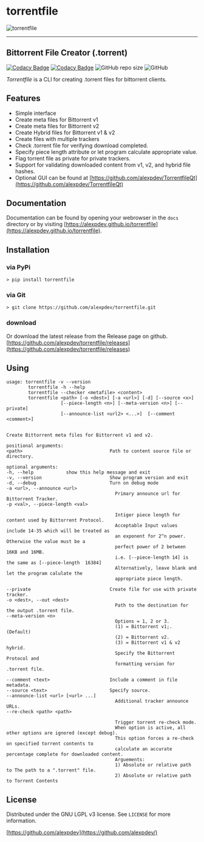 # torrentfile

![torrentfile](https://github.com/alexpdev/torrentfile/blob/master/assets/torrentfile.png?raw=true)

------

## Bittorrent File Creator (.torrent)

[![Codacy Badge](https://app.codacy.com/project/badge/Grade/2da47ec1b5904538a40230f049a02be4)](https://www.codacy.com/gh/alexpdev/torrentfile/dashboard?utm_source=github.com&utm_medium=referral&utm_content=alexpdev/torrentfile&utm_campaign=Badge_Grade)
[![Codacy Badge](https://app.codacy.com/project/badge/Coverage/2da47ec1b5904538a40230f049a02be4)](https://www.codacy.com/gh/alexpdev/torrentfile/dashboard?utm_source=github.com&utm_medium=referral&utm_content=alexpdev/torrentfile&utm_campaign=Badge_Coverage)
![GitHub repo size](https://img.shields.io/github/repo-size/alexpdev/torrentfile?style=plastic)
![GitHub](https://img.shields.io/github/license/alexpdev/torrentfile?style=plastic)

_Torrentfile_ is a CLI for creating .torrent files for bittorrent clients.

## Features

- Simple interface
- Create meta files for Bittorrent v1
- Create meta files for Bittorrent v2
- Create Hybrid files for Bittorrent v1 & v2
- Create files with multiple trackers
- Check .torrent file for verifying download completed.
- Specify piece length attribute or let program calculate appropriate value.
- Flag torrent file as private for private trackers.
- Support for validating downloaded content from v1, v2, and hybrid file hashes.
- Optional GUI can be found at [https://github.com/alexpdev/TorrentfileQt](https://github.com/alexpdev/TorrentfileQt)

## Documentation

Documentation can be found by opening your webrowser in the `docs` directory
or by visiting [https://alexpdev.github.io/torrentfile](https://alexpdev.github.io/torrentfile).

## Installation

### via PyPi

`> pip install torrentfile`

### via Git

`> git clone https://github.com/alexpdev/torrentfile.git`

### download

Or download the latest release from the Release page on github.
[https://github.com/alexpdev/torrentfile/releases](https://github.com/alexpdev/torrentfile/releases)

## Using

```bash:
usage: torrentfile -v --version
        torrentfile -h --help
        torrentfile --checker <metafile> <content>
        torrentfile <path> [-o <dest>] [-a <url>] [-d] [--source <x>]
                    [--piece-length <n>] [--meta-version <n>] [--private]
                    [--announce-list <url2> <...>]  [--comment <comment>]


Create Bittorrent meta files for Bittorrent v1 and v2.

positional arguments:
<path>                                Path to content source file or directory.

optional arguments:
-h, --help            show this help message and exit
-v, --version                         Show program version and exit
-d, --debug                           Turn on debug mode
-a <url>, --announce <url>
                                        Primary announce url for Bittorrent Tracker.
-p <val>, --piece-length <val>

                                        Intiger piece length for content used by Bittorrent Protocol.
                                        Acceptable Input values include 14-35 which will be treated as
                                        an exponent for 2^n power. Otherwise the value must be a
                                        perfect power of 2 between 16KB and 16MB.
                                        i.e. [--piece-length 14] is the same as [--piece-length  16384]
                                        Alternatively, leave blank and let the program calulate the
                                        appropriate piece length.

--private                             Create file for use with private tracker.
-o <dest>, --out <dest>
                                        Path to the destination for the output .torrent file.
--meta-version <n>
                                        Options = 1, 2 or 3.
                                        (1) = Bittorrent v1;. (Default)
                                        (2) = Bittorrent v2.
                                        (3) = Bittorrent v1 & v2 hybrid.
                                        Specify the Bittorrent Protocol and
                                        formatting version for .torrent file.

--comment <text>                      Include a comment in file metadata.
--source <text>                       Specify source.
--announce-list <url> [<url> ...]
                                        Additional tracker announce URLs.
--re-check <path> <path>

                                        Trigger torrent re-check mode.
                                        When option is active, all other options are ignored (except debug).
                                        This option forces a re-check on specified torrent contents to
                                        calculate an accurate percentage complete for downloaded content.
                                        Arguements:
                                        1) Absolute or relative path to The path to a ".torrent" file.
                                        2) Absolute or relative path to Torrent Contents
```

## License

Distributed under the GNU LGPL v3 license. See `LICENSE` for more information.

[https://github.com/alexpdev](https://github.com/alexpdev/)
